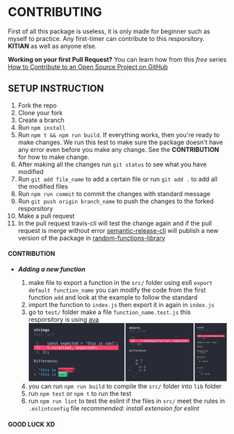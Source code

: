 # CONTRIBUTING

First of all this package is useless, it is only made for beginner such as myself to practice. Any first-timer can
contribute to this resporsitory. **KITIAN** as well as anyone else. 


**Working on your first Pull Request?** You can learn how from this *free* series [How to Contribute to an Open Source Project on GitHub](https://egghead.io/series/how-to-contribute-to-an-open-source-project-on-github)

## SETUP INSTRUCTION

1. Fork the repo
2. Clone your fork
3. Create a branch
4. Run `npm install`
5. Run `npm t && npm run build`. If everything works, then you're ready to make changes. We run this test to make sure 
the package doesn't have any error even before you make any change. See the **CONTRIBUTION** for how to make change.
6. After making all the changes run `git status` to see what you have modified
7. Run `git add file_name` to add a certain file or run `git add .` to add all the modified files
8. Run `npm run commit` to commit the changes with standard message
9. Run `git push origin branch_name` to push the changes to the forked resporsitory
10. Make a pull request
11. In the pull request travis-cli will test the change again and if the pull request is merge without error [semantic-release-cli](https://www.npmjs.com/package/semantic-release-cli)
will publish a new version of the package in [random-functions-library](https://www.npmjs.com/package/random-functions-library)

#### CONTRIBUTION
- ***Adding a new function***

    1. make file to export a function in the `src/` folder using es6 `export default function_name` 
    you can modify the code from the first function `add` and look at the example to follow the standard
    2. import the function to `index.js` then export it in again in `index.js`
    3. go to `test/` folder make a file `function_name.test.js` this resporsitory is using [ava](https://github.com/avajs/ava)
    [![using ava](https://github.com/avajs/ava/blob/master/media/magic-assert-combined.png)](https://github.com/avajs/ava/blob/master/media/magic-assert-combined.png)
    4. you can run `npm run build` to compile the `src/` folder into `lib` folder
    5. run `npm test` or `npm t` to run the test
    6. run `npm run lint` to test the eslint if the files in `src/` meet the rules in `.eslintconfig` file *recommended: install extension for eslint*
    
#### GOOD LUCK XD    

